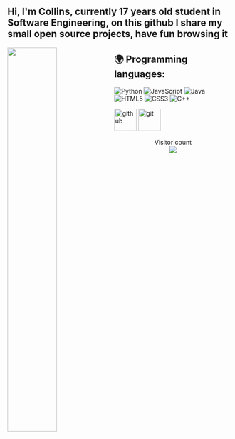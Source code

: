 
## Hi, I'm Collins, currently 17 years old student in Software Engineering, on this github I share my small open source projects, have fun browsing it
<!--
**collinscodes2005/collinscodes2005** is a ✨ _special_ ✨ repository because its `README.md` (this file) appears on your GitHub profile.

Here are some ideas to get you started:

- 🔭 I’m currently working on hotel recommender based on budget
- 🌱 I’m currently learning data science
- 👯 I’m looking to collaborate on and data science related project, django
- 🤔 I’m looking for help with ...
- 💬 Ask me about data science, python, django
- 📫 How to reach me: danlogan2003@gmail.com, +2349020829000
- 😄 Pronouns: He
- ⚡ Fun fact: Basketball loverrr....
-->
<img align="left" width="47%" src="https://github-readme-stats.vercel.app/api/top-langs/?username=collinscodes2005&layout=compact">
<img align="right" width="47% src="https://github-readme-stats.vercel.app/api?username=collinscodes2005&show_icons=true&theme=dark">



## :earth_africa: Programming languages:

![Python](https://img.shields.io/badge/Python-3776AB?style=for-the-badge&logo=python&logoColor=white)
![JavaScript](https://img.shields.io/badge/javascript-%23323330.svg?style=for-the-badge&logo=javascript&logoColor=%23F7DF1E)
![Java](https://img.shields.io/badge/java-%23ED8B00.svg?style=for-the-badge&logo=java&logoColor=white)
![HTML5](https://img.shields.io/badge/html5-%23E34F26.svg?style=for-the-badge&logo=html5&logoColor=white)
![CSS3](https://img.shields.io/badge/css3-%231572B6.svg?style=for-the-badge&logo=css3&logoColor=white)
![C++](https://img.shields.io/badge/c++-%2300599C.svg?style=for-the-badge&logo=c%2B%2B&logoColor=white)



[<img alt="github" width="50px" src="https://raw.githubusercontent.com/coderjojo/coderjojo/master/img/github.svg"/>](https://github.com)
[<img alt="git" width="50px" src="https://iconape.com/wp-content/png_logo_vector/git-icon.png"/>](https://git-scm.com/)


<p align="center"> 
  Visitor count<br>
  <img src="https://profile-counter.glitch.me/Derpinou/count.svg" />
</p>
